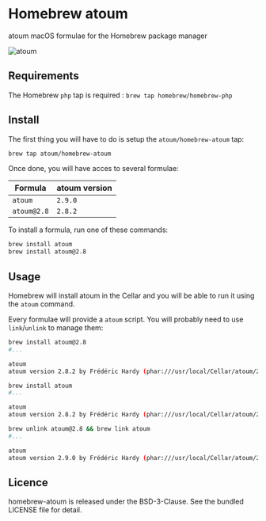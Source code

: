 # Homebrew atoum

atoum macOS formulae for the Homebrew package manager

![atoum](http://downloads.atoum.org/images/logo.png)

## Requirements

The Homebrew `php` tap is required : `brew tap homebrew/homebrew-php`

## Install

The first thing you will have to do is setup the `atoum/homebrew-atoum` tap:

```sh
brew tap atoum/homebrew-atoum
```

Once done, you will have acces to several formulae:

| Formula     | atoum version |
|-------------|---------------|
| `atoum`     | `2.9.0`       |
| `atoum@2.8` | `2.8.2`       |

To install a formula, run one of these commands:

```sh
brew install atoum
brew install atoum@2.8
```

## Usage

Homebrew will install atoum in the Cellar and you will be able to run it using the `atoum` command.

Every formulae will provide a `atoum`  script. You will probably need to use `link`/`unlink` to manage them:

```sh
brew install atoum@2.8
#...

atoum
atoum version 2.8.2 by Frédéric Hardy (phar:///usr/local/Cellar/atoum/2.8.2/libexec/atoum.phar)

brew install atoum
#...

atoum
atoum version 2.8.2 by Frédéric Hardy (phar:///usr/local/Cellar/atoum/2.8.2/libexec/atoum.phar)

brew unlink atoum@2.8 && brew link atoum
#...

atoum
atoum version 2.9.0 by Frédéric Hardy (phar:///usr/local/Cellar/atoum/2.9.0/libexec/atoum.phar)
```

## Licence

homebrew-atoum is released under the BSD-3-Clause. See the bundled LICENSE file for detail.